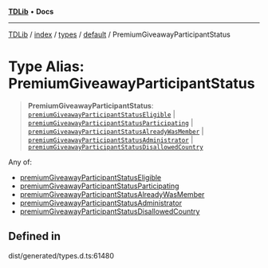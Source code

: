 [**TDLib**](../../../../../../README.md) • **Docs**

***

[TDLib](../../../../../../modules.md) / [index](../../../../../README.md) / [types](../../../README.md) / [default](../README.md) / PremiumGiveawayParticipantStatus

# Type Alias: PremiumGiveawayParticipantStatus

> **PremiumGiveawayParticipantStatus**: [`premiumGiveawayParticipantStatusEligible`](premiumGiveawayParticipantStatusEligible.md) \| [`premiumGiveawayParticipantStatusParticipating`](premiumGiveawayParticipantStatusParticipating.md) \| [`premiumGiveawayParticipantStatusAlreadyWasMember`](premiumGiveawayParticipantStatusAlreadyWasMember.md) \| [`premiumGiveawayParticipantStatusAdministrator`](premiumGiveawayParticipantStatusAdministrator.md) \| [`premiumGiveawayParticipantStatusDisallowedCountry`](premiumGiveawayParticipantStatusDisallowedCountry.md)

Any of:
- [premiumGiveawayParticipantStatusEligible](premiumGiveawayParticipantStatusEligible.md)
- [premiumGiveawayParticipantStatusParticipating](premiumGiveawayParticipantStatusParticipating.md)
- [premiumGiveawayParticipantStatusAlreadyWasMember](premiumGiveawayParticipantStatusAlreadyWasMember.md)
- [premiumGiveawayParticipantStatusAdministrator](premiumGiveawayParticipantStatusAdministrator.md)
- [premiumGiveawayParticipantStatusDisallowedCountry](premiumGiveawayParticipantStatusDisallowedCountry.md)

## Defined in

dist/generated/types.d.ts:61480
